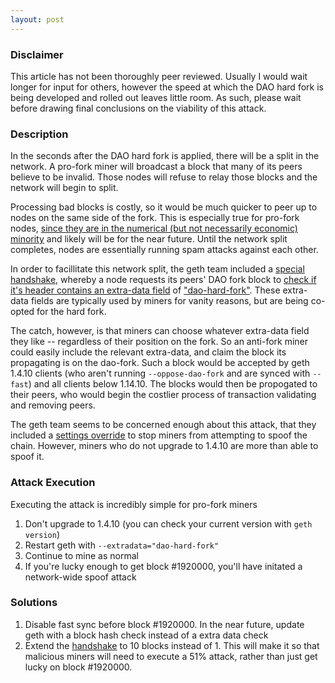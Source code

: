 ```yaml
---
layout: post
---
```


### Disclaimer

This article has not been thoroughly peer reviewed. Usually I would wait longer for input for others, however the speed at which the DAO hard fork is being developed and rolled out leaves little room. As such, please wait before drawing final conclusions on the viability of this attack.

### Description

In the seconds after the DAO hard fork is applied, there will be a split in the network. A pro-fork miner will broadcast a block that many of its peers believe to be invalid. Those nodes will refuse to relay those blocks and the network will begin to split.

Processing bad blocks is costly, so it would be much quicker to peer up to nodes on the same side of the fork. This is especially true for pro-fork nodes, [since they are in the numerical (but not necessarily economic) minority](http://ethernodes.org/) and likely will be for the near future. Until the network split completes, nodes are essentially running spam attacks against each other.

In order to facillitate this network split, the geth team included a [special handshake](https://github.com/karalabe/go-ethereum/blob/44f20203b877c780794571969c1c4b87c8dbf2d5/eth/handler.go#L287-L298), whereby a node requests its peers' DAO fork block to [check if it's header contains an extra-data field](https://github.com/ethereum/go-ethereum/blob/5f55d95aea433ef97c48ae927835d833772350de/core/dao.go#L36-L58) of ["dao-hard-fork"](https://github.com/ethereum/go-ethereum/blob/5f55d95aea433ef97c48ae927835d833772350de/params/dao.go#L39). These extra-data fields are typically used by miners for vanity reasons, but are being co-opted for the hard fork.

The catch, however, is that miners can choose whatever extra-data field they like -- regardless of their position on the fork. So an anti-fork miner could easily include the relevant extra-data, and claim the block its propagating is on the dao-fork. Such a block would be accepted by geth 1.4.10 clients (who aren't running `--oppose-dao-fork` and are synced with `--fast`) and all clients below 1.14.10. The blocks would then be propogated to their peers, who would begin the costlier process of transaction validating and removing peers.

The geth team seems to be concerned enough about this attack, that they included a [settings override](https://github.com/ethereum/go-ethereum/blob/5f55d95aea433ef97c48ae927835d833772350de/miner/worker.go#L479-L483) to stop miners from attempting to spoof the chain. However, miners who do not upgrade to 1.4.10 are more than able to spoof it.

### Attack Execution

Executing the attack is incredibly simple for pro-fork miners

1. Don't upgrade to 1.4.10 (you can check your current version with `geth version`)
2. Restart geth with `--extradata="dao-hard-fork"`
3. Continue to mine as normal
4. If you're lucky enough to get block #1920000, you'll have initated a network-wide spoof attack

### Solutions

1. Disable fast sync before block #1920000. In the near future, update geth with a block hash check instead of a extra data check
2. Extend the [handshake](https://github.com/karalabe/go-ethereum/blob/44f20203b877c780794571969c1c4b87c8dbf2d5/eth/handler.go#L287-L298) to 10 blocks instead of 1. This will make it so that malicious miners will need to execute a 51% attack, rather than just get lucky on block #1920000.
